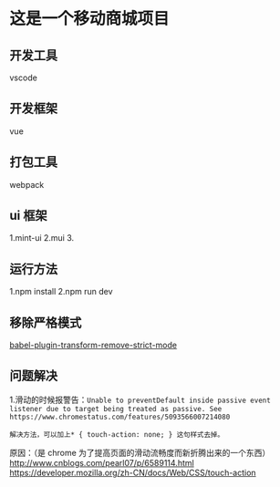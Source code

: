 # 这是一个移动商城项目

## 开发工具

vscode

## 开发框架

vue

## 打包工具

webpack

## ui 框架

1.mint-ui
2.mui 3.

## 运行方法

1.npm install
2.npm run dev

## 移除严格模式

[babel-plugin-transform-remove-strict-mode](https://github.com/genify/babel-plugin-transform-remove-strict-mode)

## 问题解决

1.滑动的时候报警告：`Unable to preventDefault inside passive event listener due to target being treated as passive. See https://www.chromestatus.com/features/5093566007214080`

```
解决方法，可以加上* { touch-action: none; } 这句样式去掉。
```

原因：（是 chrome 为了提高页面的滑动流畅度而新折腾出来的一个东西） http://www.cnblogs.com/pearl07/p/6589114.html
https://developer.mozilla.org/zh-CN/docs/Web/CSS/touch-action


